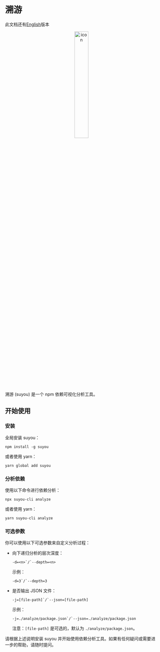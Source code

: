 # 溯游

此文档还有[English](./README.md)版本

<p align="center"> <img src="https://s2.loli.net/2023/08/29/Xcb4AKrTDE7gPfk.png" alt="icon" width="30%" /> </p>

溯游 (suyou) 是一个 npm 依赖可视化分析工具。

## 开始使用

### 安装

全局安装 suyou：

```shell
npm install -g suyou
```

或者使用 yarn：

```shell
yarn global add suyou
```

### 分析依赖

使用以下命令进行依赖分析：

```shell
npx suyou-cli analyze
```

或者使用 yarn：

```shell
yarn suyou-cli analyze
```

### 可选参数

你可以使用以下可选参数来自定义分析过程：

-   向下递归分析的层次深度：

    ```shell
    -d=<n>`/`--depth=<n>
    ```

    示例：

    ```shell
    -d=3`/`--depth=3
    ```

-   是否输出 JSON 文件：

    ```shell
    -j=[file-path]`/`--json=[file-path]
    ```

    示例：

    ```shell
    -j=./analyze/package.json`/`--json=./analyze/package.json
    ```

    注意：`[file-path]` 是可选的，默认为 `./analyze/package.json`。

请根据上述说明安装 suyou 并开始使用依赖分析工具。如果有任何疑问或需要进一步的帮助，请随时提问。
